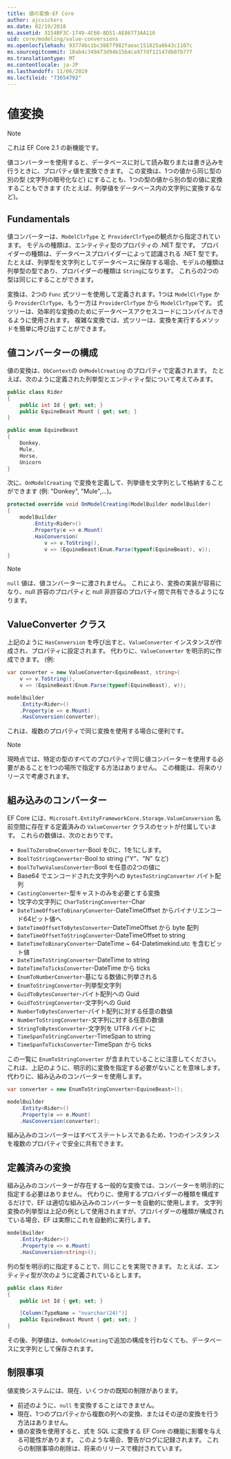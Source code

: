 ```yaml
---
title: 値の変換-EF Core
author: ajcvickers
ms.date: 02/19/2018
ms.assetid: 3154BF3C-1749-4C60-8D51-AE86773AA116
uid: core/modeling/value-conversions
ms.openlocfilehash: 93774bc1bc3887f982faeac151825a6643c1107c
ms.sourcegitcommit: 18ab4c349473d94b15b4ca977df12147db07b77f
ms.translationtype: MT
ms.contentlocale: ja-JP
ms.lasthandoff: 11/06/2019
ms.locfileid: "73654792"
---
```

# <a name="value-conversions"></a>値変換

> [!NOTE]  
> これは EF Core 2.1 の新機能です。

値コンバーターを使用すると、データベースに対して読み取りまたは書き込みを行うときに、プロパティ値を変換できます。 この変換は、1つの値から同じ型の別の型 (文字列の暗号化など) にすることも、1つの型の値から別の型の値に変換することもできます (たとえば、列挙値をデータベース内の文字列に変換するなど)。

## <a name="fundamentals"></a>Fundamentals

値コンバーターは、`ModelClrType` と `ProviderClrType`の観点から指定されています。 モデルの種類は、エンティティ型のプロパティの .NET 型です。 プロバイダーの種類は、データベースプロバイダーによって認識される .NET 型です。 たとえば、列挙型を文字列としてデータベースに保存する場合、モデルの種類は列挙型の型であり、プロバイダーの種類は `String`になります。 これらの2つの型は同じにすることができます。

変換は、2つの `Func` 式ツリーを使用して定義されます。1つは `ModelClrType` から `ProviderClrType`、もう一方は `ProviderClrType` から `ModelClrType`です。 式ツリーは、効率的な変換のためにデータベースアクセスコードにコンパイルできるように使用されます。 複雑な変換では、式ツリーは、変換を実行するメソッドを簡単に呼び出すことができます。

## <a name="configuring-a-value-converter"></a>値コンバーターの構成

値の変換は、`DbContext`の `OnModelCreating` のプロパティで定義されます。 たとえば、次のように定義された列挙型とエンティティ型について考えてみます。

``` csharp
public class Rider
{
    public int Id { get; set; }
    public EquineBeast Mount { get; set; }
}

public enum EquineBeast
{
    Donkey,
    Mule,
    Horse,
    Unicorn
}
```

次に、`OnModelCreating` で変換を定義して、列挙値を文字列として格納することができます (例: "Donkey", "Mule",...)。

``` csharp
protected override void OnModelCreating(ModelBuilder modelBuilder)
{
    modelBuilder
        .Entity<Rider>()
        .Property(e => e.Mount)
        .HasConversion(
            v => v.ToString(),
            v => (EquineBeast)Enum.Parse(typeof(EquineBeast), v));
}
```

> [!NOTE]  
> `null` 値は、値コンバーターに渡されません。 これにより、変換の実装が容易になり、null 許容のプロパティと null 非許容のプロパティ間で共有できるようになります。

## <a name="the-valueconverter-class"></a>ValueConverter クラス

上記のように `HasConversion` を呼び出すと、`ValueConverter` インスタンスが作成され、プロパティに設定されます。 代わりに、`ValueConverter` を明示的に作成できます。 (例:

``` csharp
var converter = new ValueConverter<EquineBeast, string>(
    v => v.ToString(),
    v => (EquineBeast)Enum.Parse(typeof(EquineBeast), v));

modelBuilder
    .Entity<Rider>()
    .Property(e => e.Mount)
    .HasConversion(converter);
```

これは、複数のプロパティで同じ変換を使用する場合に便利です。

> [!NOTE]  
> 現時点では、特定の型のすべてのプロパティで同じ値コンバーターを使用する必要があることを1つの場所で指定する方法はありません。 この機能は、将来のリリースで考慮されます。

## <a name="built-in-converters"></a>組み込みのコンバーター

EF Core には、`Microsoft.EntityFrameworkCore.Storage.ValueConversion` 名前空間に存在する定義済みの `ValueConverter` クラスのセットが付属しています。 これらの数値は、次のとおりです。

* `BoolToZeroOneConverter`-Bool を0に、1を1にします。
* `BoolToStringConverter`-Bool to string ("Y"、"N" など)
* `BoolToTwoValuesConverter`-Bool を任意の2つの値に
* Base64 でエンコードされた文字列への `BytesToStringConverter` バイト配列
* `CastingConverter`-型キャストのみを必要とする変換
* 1文字の文字列に `CharToStringConverter`-Char
* `DateTimeOffsetToBinaryConverter`-DateTimeOffset からバイナリエンコード64ビット値へ
* `DateTimeOffsetToBytesConverter`-DateTimeOffset から byte 配列
* `DateTimeOffsetToStringConverter`-DateTimeOffset to string
* `DateTimeToBinaryConverter`-DateTime ~ 64-Datetimekind.utc を含むビット値
* `DateTimeToStringConverter`-DateTime to string
* `DateTimeToTicksConverter`-DateTime から ticks
* `EnumToNumberConverter`-基になる数値に列挙される
* `EnumToStringConverter`-列挙型文字列
* `GuidToBytesConverter`-バイト配列への Guid
* `GuidToStringConverter`-文字列への Guid
* `NumberToBytesConverter`-バイト配列に対する任意の数値
* `NumberToStringConverter`-文字列に対する任意の数値
* `StringToBytesConverter`-文字列を UTF8 バイトに
* `TimeSpanToStringConverter`-TimeSpan to string
* `TimeSpanToTicksConverter`-TimeSpan から ticks

この一覧に `EnumToStringConverter` が含まれていることに注意してください。 これは、上記のように、明示的に変換を指定する必要がないことを意味します。 代わりに、組み込みのコンバーターを使用します。

``` csharp
var converter = new EnumToStringConverter<EquineBeast>();

modelBuilder
    .Entity<Rider>()
    .Property(e => e.Mount)
    .HasConversion(converter);
```

組み込みのコンバーターはすべてステートレスであるため、1つのインスタンスを複数のプロパティで安全に共有できます。

## <a name="pre-defined-conversions"></a>定義済みの変換

組み込みのコンバーターが存在する一般的な変換では、コンバーターを明示的に指定する必要はありません。 代わりに、使用するプロバイダーの種類を構成するだけで、EF は適切な組み込みのコンバーターを自動的に使用します。 文字列変換の列挙型は上記の例として使用されますが、プロバイダーの種類が構成されている場合、EF は実際にこれを自動的に実行します。

``` csharp
modelBuilder
    .Entity<Rider>()
    .Property(e => e.Mount)
    .HasConversion<string>();
```

列の型を明示的に指定することで、同じことを実現できます。 たとえば、エンティティ型が次のように定義されているとします。

``` csharp
public class Rider
{
    public int Id { get; set; }

    [Column(TypeName = "nvarchar(24)")]
    public EquineBeast Mount { get; set; }
}
```

その後、列挙値は、`OnModelCreating`で追加の構成を行わなくても、データベースに文字列として保存されます。

## <a name="limitations"></a>制限事項

値変換システムには、現在、いくつかの既知の制限があります。

* 前述のように、`null` を変換することはできません。
* 現在、1つのプロパティから複数の列への変換、またはその逆の変換を行う方法はありません。
* 値の変換を使用すると、式を SQL に変換する EF Core の機能に影響を与える可能性があります。 このような場合、警告がログに記録されます。
これらの制限事項の削除は、将来のリリースで検討されています。
